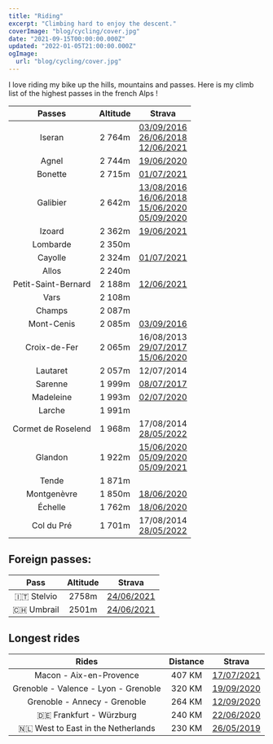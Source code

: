 ```yaml
---
title: "Riding"
excerpt: "Climbing hard to enjoy the descent."
coverImage: "blog/cycling/cover.jpg"
date: "2021-09-15T00:00:00.000Z"
updated: "2022-01-05T21:00:00.000Z"
ogImage:
  url: "blog/cycling/cover.jpg"
---
```


I love riding my bike up the hills, mountains and passes. Here is my climb list of the highest passes in the french Alps !

|       Passes        | Altitude |                                                                                                                    Strava                                                                                                                    |
| :-----------------: | :------: | :------------------------------------------------------------------------------------------------------------------------------------------------------------------------------------------------------------------------------------------: |
|       Iseran        |  2 764m  |                        [03/09/2016](https://www.strava.com/activities/698960608) <br> [26/06/2018](https://www.strava.com/activities/1663268559) <br> [12/06/2021](https://www.strava.com/activities/5458407208) <br>                        |
|        Agnel        |  2 744m  |                                                                                          [19/06/2020](https://www.strava.com/activities/3638758412)                                                                                          |
|       Bonette       |  2 715m  |                                                                                          [01/07/2021](https://www.strava.com/activities/5558996690)                                                                                          |
|      Galibier       |  2 642m  | [13/08/2016](https://www.strava.com/activities/674538940)<br> [16/06/2018](https://www.strava.com/activities/3462319482) <br> [15/06/2020](https://www.strava.com/activities/3619501619) <br> [05/09/2020](strava.com/activities/4015860386) |
|       Izoard        |  2 362m  |                                                                                          [19/06/2021](https://www.strava.com/activities/3638758412)                                                                                          |
|      Lombarde       |  2 350m  |
|       Cayolle       |  2 324m  |                                                                                          [01/07/2021](https://www.strava.com/activities/5558996690)                                                                                          |
|        Allos        |  2 240m  |                                                                                                                                                                                                                                              |
| Petit-Saint-Bernard |  2 188m  |                                                                                          [12/06/2021](https://www.strava.com/activities/5458407208)                                                                                          |
|        Vars         |  2 108m  |                                                                                                                                                                                                                                              |
|       Champs        |  2 087m  |                                                                                                                                                                                                                                              |
|     Mont-Cenis      |  2 085m  |                                                                                          [03/09/2016](https://www.strava.com/activities/698960608)                                                                                           |
|    Croix-de-Fer     |  2 065m  |                                                  16/08/2013 <br> [29/07/2017](https://www.strava.com/activities/1107454007) <br>[15/06/2020](https://www.strava.com/activities/3619501619)                                                   |
|      Lautaret       |  2 057m  |                                                                                                                  12/07/2014                                                                                                                  |
|       Sarenne       |  1 999m  |                                                                                          [08/07/2017](https://www.strava.com/activities/1092025083)                                                                                          |
|      Madeleine      |  1 993m  |                                                                                          [02/07/2020](https://www.strava.com/activities/627362815)                                                                                           |
|       Larche        |  1 991m  |                                                                                                                                                                                                                                              |
| Cormet de Roselend  |  1 968m  |                                                                                  17/08/2014 <br> [28/05/2022](https://www.strava.com/activities/7216700510)                                                                                  |
|       Glandon       |  1 922m  |                          [15/06/2020](https://www.strava.com/activities/3619501619) <br>[05/09/2020](https://www.strava.com/activities/4015860386) <br >[05/09/2021](https://www.strava.com/activities/5911584998)                           |
|        Tende        |  1 871m  |                                                                                                                                                                                                                                              |
|     Montgenèvre     |  1 850m  |                                                                                          [18/06/2020](https://www.strava.com/activities/3633687460)                                                                                          |
|       Échelle       |  1 762m  |                                                                                          [18/06/2020](https://www.strava.com/activities/3633687460)                                                                                          |
|     Col du Pré      |  1 701m  |                                                                                  17/08/2014 <br>[28/05/2022](https://www.strava.com/activities/7216700510)                                                                                   |

## Foreign passes:

|    Pass    | Altitude |                          Strava                           |
| :--------: | :------: | :-------------------------------------------------------: |
| 🇮🇹 Stelvio |  2758m   | [24/06/2021](http://www.strava.com/activities/5522468792) |
| 🇨🇭 Umbrail |  2501m   | [24/06/2021](http://www.strava.com/activities/5522468792) |

## Longest rides

|                Rides                 | Distance |                          Strava                           |
| :----------------------------------: | :------: | :-------------------------------------------------------: |
|       Macon - Aix-en-Provence        |  407 KM  | [17/07/2021](http://www.strava.com/activities/5643945360) |
| Grenoble - Valence - Lyon - Grenoble |  320 KM  | [19/09/2020](http://www.strava.com/activities/4083737747) |
|     Grenoble - Annecy - Grenoble     |  264 KM  | [12/09/2020](http://www.strava.com/activities/4049807506) |
|       🇩🇪 Frankfurt - Würzburg        |  240 KM  | [22/06/2020](http://www.strava.com/activities/3654523324) |
|  🇳🇱 West to East in the Netherlands  |  230 KM  | [26/05/2019](http://www.strava.com/activities/2399675525) |
